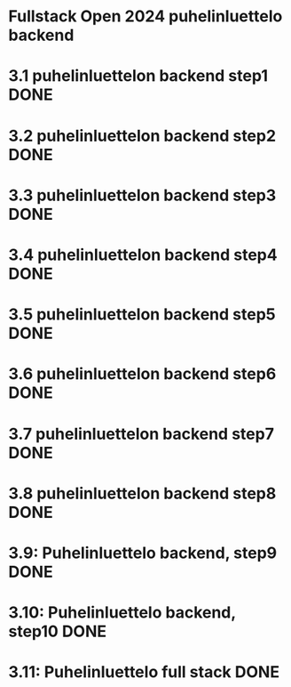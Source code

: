 # Fullstack Open 2024 puhelinluettelo backend

# 3.1 puhelinluettelon backend step1     DONE
# 3.2 puhelinluettelon backend step2     DONE
# 3.3 puhelinluettelon backend step3     DONE
# 3.4 puhelinluettelon backend step4     DONE
# 3.5 puhelinluettelon backend step5     DONE
# 3.6 puhelinluettelon backend step6     DONE
# 3.7 puhelinluettelon backend step7     DONE
# 3.8 puhelinluettelon backend step8     DONE
# 3.9: Puhelinluettelo backend, step9     DONE
# 3.10: Puhelinluettelo backend, step10     DONE
# 3.11: Puhelinluettelo full stack     DONE
